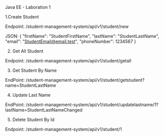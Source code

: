Java EE - Laboration 1

1.Create Student

Endpoint: /student-management-system/api/v1/student/new

JSON: 
{
   "firstName": "StudentFirstName",
   "lastName": "StudentLastName",
   "email": "StudentEmail@email.test",
   "phoneNumber": 1234567
}

2. Get All Student

Endpoint: /student-management-system/api/v1/student/getall

3. Get Student By Name

EndPoint: 
/student-management-system/api/v1/student/getstudent?name=StudentLastName

4. Update Last Name

EndPoint: 
/student-management-system/api/v1/student/updatelastname/1?lastName=StudentLastNameChanged

5. Delete Student By Id

Endpoint: /student-management-system/api/v1/student/1
